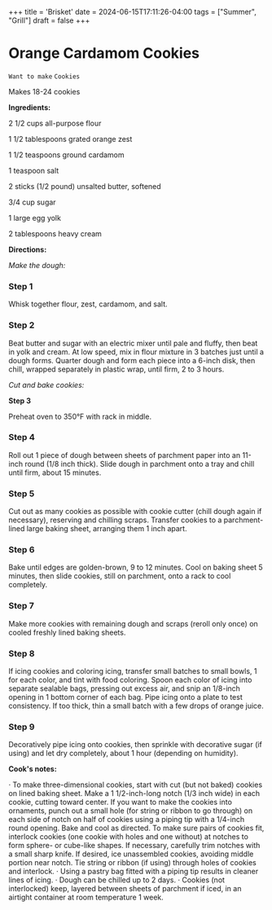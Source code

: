 +++
title = 'Brisket'
date = 2024-06-15T17:11:26-04:00
tags = ["Summer", "Grill"]
draft = false
+++
# Orange Cardamom Cookies

`Want to make` `Cookies`

Makes 18-24 cookies

**Ingredients:**

2 1/2 cups all-purpose flour

1 1/2 tablespoons grated orange zest

1 1/2 teaspoons ground cardamom

1 teaspoon salt

2 sticks (1/2 pound) unsalted butter, softened

3/4 cup sugar

1 large egg yolk

2 tablespoons heavy cream

**Directions:**

_Make the dough:_

### **Step 1**

Whisk together flour, zest, cardamom, and salt.

### **Step 2**

Beat butter and sugar with an electric mixer until pale and fluffy, then beat in yolk and cream. At low speed, mix in flour mixture in 3 batches just until a dough forms. Quarter dough and form each piece into a 6-inch disk, then chill, wrapped separately in plastic wrap, until firm, 2 to 3 hours.

_Cut and bake cookies:_

**Step 3**

Preheat oven to 350°F with rack in middle.

### **Step 4**

Roll out 1 piece of dough between sheets of parchment paper into an 11-inch round (1/8 inch thick). Slide dough in parchment onto a tray and chill until firm, about 15 minutes.

### **Step 5**

Cut out as many cookies as possible with cookie cutter (chill dough again if necessary), reserving and chilling scraps. Transfer cookies to a parchment-lined large baking sheet, arranging them 1 inch apart.

### **Step 6**

Bake until edges are golden-brown, 9 to 12 minutes. Cool on baking sheet 5 minutes, then slide cookies, still on parchment, onto a rack to cool completely.

### **Step 7**

Make more cookies with remaining dough and scraps (reroll only once) on cooled freshly lined baking sheets.

### **Step 8**

If icing cookies and coloring icing, transfer small batches to small bowls, 1 for each color, and tint with food coloring. Spoon each color of icing into separate sealable bags, pressing out excess air, and snip an 1/8-inch opening in 1 bottom corner of each bag. Pipe icing onto a plate to test consistency. If too thick, thin a small batch with a few drops of orange juice.

### **Step 9**

Decoratively pipe icing onto cookies, then sprinkle with decorative sugar (if using) and let dry completely, about 1 hour (depending on humidity).

**Cook's notes:**

_·_ To make three-dimensional cookies, start with cut (but not baked) cookies on lined baking sheet. Make a 1 1/2-inch-long notch (1/3 inch wide) in each cookie, cutting toward center. If you want to make the cookies into ornaments, punch out a small hole (for string or ribbon to go through) on each side of notch on half of cookies using a piping tip with a 1/4-inch round opening. Bake and cool as directed. To make sure pairs of cookies fit, interlock cookies (one cookie with holes and one without) at notches to form sphere- or cube-like shapes. If necessary, carefully trim notches with a small sharp knife. If desired, ice unassembled cookies, avoiding middle portion near notch. Tie string or ribbon (if using) through holes of cookies and interlock. · Using a pastry bag fitted with a piping tip results in cleaner lines of icing. · Dough can be chilled up to 2 days. · Cookies (not interlocked) keep, layered between sheets of parchment if iced, in an airtight container at room temperature 1 week.
